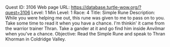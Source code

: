 Quest ID: 3106
Web page URL: https://database.turtle-wow.org/?quest=3106
Level: 1
Min Level: 1
Race: 4
Title: Simple Rune
Description: While you were helping me out, this rune was given to me to pass on to you. Take some time to read it when you have a chance. I'm thinkin' it came from the warrior trainer Thran. Take a gander at it and go find him inside Anvilmar when you've a chance.
Objective: Read the Simple Rune and speak to Thran Khorman in Coldridge Valley.

